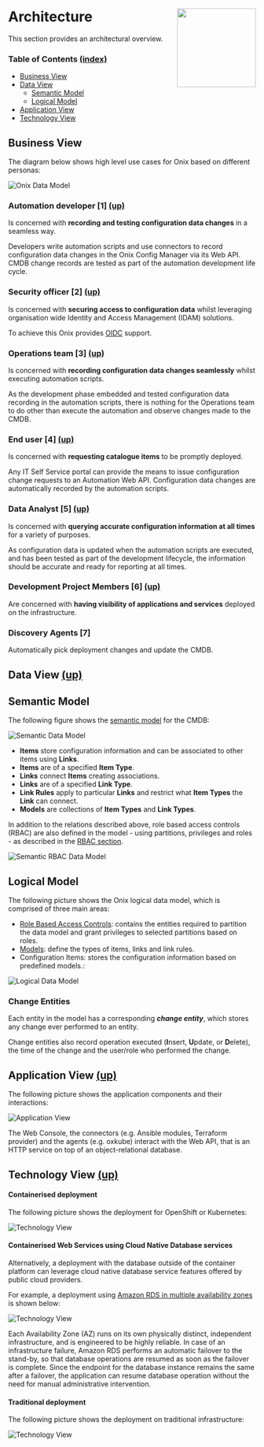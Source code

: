 # Architecture <img src="./pics/ox.png" width="160" height="160" align="right">

This section provides an architectural overview.

<a name="toc"></a>
### Table of Contents [(index)](./../readme.md)

- [Business View](#business-view)
- [Data View](#data-view)
  - [Semantic Model](#semantic-model)
  - [Logical Model](#logical-model)
- [Application View](#application-view)
- [Technology View](#technology-view)

<a name="business-view"></a>
## Business View

The diagram below shows high level use cases for Onix based on different personas: 

![Onix Data Model](./pics/onix_arc.png "Onix Architecture")

### Automation developer [1] [(up)](#toc)

Is concerned with **recording and testing configuration data changes** in a seamless way.

Developers write automation scripts and use connectors to record configuration data changes in the Onix Config Manager via its Web API.
CMDB change records are tested as part of the automation development life cycle.

### Security officer [2] [(up)](#toc)
 
Is concerned with **securing access to configuration data** whilst leveraging organisation wide Identity and Access Management (IDAM) solutions.

To achieve this Onix provides [OIDC](https://openid.net/connect/) support.

### Operations team [3] [(up)](#toc)

Is concerned with **recording configuration data changes seamlessly** whilst executing automation scripts.

As the development phase embedded and tested configuration data recording in the automation scripts, there is nothing for the Operations team to do other than execute the automation and observe changes made to the CMDB.

### End user [4] [(up)](#toc)

Is concerned with **requesting catalogue items** to be promptly deployed.

Any IT Self Service portal can provide the means to issue configuration change requests to an Automation Web API.
Configuration data changes are automatically recorded by the automation scripts.

### Data Analyst [5] [(up)](#toc)

Is concerned with **querying accurate configuration information at all times** for a variety of purposes.

As configuration data is updated when the automation scripts are executed, and has been tested as part of the development lifecycle, the information should be accurate and ready for reporting at all times.

### Development Project Members [6] [(up)](#toc)

Are concerned with **having visibility of applications and services** deployed on the infrastructure.

### Discovery Agents [7]

Automatically pick deployment changes and update the CMDB.

<a name="data-view"></a>
## Data View [(up)](#toc)

<a name="semantic-model"></a>
## Semantic Model 

The following figure shows the [semantic model](https://en.wikipedia.org/wiki/Semantic_data_model) for the CMDB:
 
![Semantic Data Model](./pics/semantic_model.png "Onix Semantic Data Model")

- **Items** store configuration information and can be associated to other items using **Links**.
- **Items** are of a specified **Item Type**.
- **Links** connect **Items** creating associations.
- **Links** are of a specified **Link Type**.
- **Link Rules** apply to particular **Links** and restrict what **Item Types** the **Link** can connect.
- **Models** are collections of **Item Types** and **Link Types**.

In addition to the relations described above, role based access controls (RBAC) are also defined in the model - using partitions, privileges and roles - as described in the [RBAC section](./rbac.md#semantic-model).

![Semantic RBAC Data Model](./pics/semantic_rbac_model.png "Onix Semantic RBAC Data Model")

<a name="logical-model"></a>
## Logical Model

The following picture shows the Onix logical data model, which is comprised of three main areas:
- [Role Based Access Controls](./rbac.md): contains the entities required to partition the data model and grant privileges to selected partitions based on roles.
- [Models](models/readme.md): define the types of items, links and link rules.
- Configuration Items: stores the configuration information based on predefined models.:

![Logical Data Model](./pics/logical_model.png "Onix Logical Data Model")

### Change Entities

Each entity in the model has a corresponding ___change entity___, which stores any change ever performed to an entity. 

Change entities also record operation executed (**I**nsert, **U**pdate, or **D**elete), the time of the change and the user/role who performed the change.

<a name="application-view"></a>
## Application View [(up)](#toc)

The following picture shows the application components and their interactions:

![Application View](./pics/application_view.png "Application View")

The Web Console, the connectors (e.g. Ansible modules, Terraform provider) and the agents (e.g. oxkube) interact with the Web API, that is an HTTP service on top of an object-relational database.

<a name="technology-view"></a>
## Technology View [(up)](#toc)

#### Containerised deployment

The following picture shows the deployment for OpenShift or Kubernetes:

![Technology View](./pics/openshift.png "Technology View - Containerised") 


#### Containerised Web Services using Cloud Native Database services

Alternatively, a deployment with the database outside of the container platform can leverage cloud native database service features offered by public cloud providers.

For example, a deployment using [Amazon RDS in multiple availability zones](https://aws.amazon.com/rds/details/multi-az/) is shown below:

![Technology View](./pics/openshift_ext_db.png "Technology View - Containerised - External DB")

Each Availability Zone (AZ) runs on its own physically distinct, independent infrastructure, and is engineered to be highly reliable. In case of an infrastructure failure, Amazon RDS performs an automatic failover to the stand-by, so that database operations are resumed as soon as the failover is complete. Since the endpoint for the database instance remains the same after a failover, the application can resume database operation without the need for manual administrative intervention.

#### Traditional deployment

The following picture shows the deployment on traditional infrastructure:

![Technology View](./pics/technology_view.png "Technology View - Traditional") 

